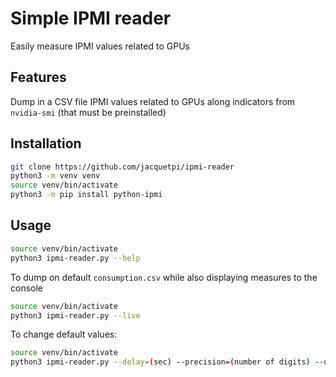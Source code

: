 # Simple IPMI reader 

Easily measure IPMI values related to GPUs

## Features

Dump in a CSV file IPMI values related to GPUs along indicators from ```
nvidia-smi``` (that must be preinstalled)

## Installation

```bash
git clone https://github.com/jacquetpi/ipmi-reader
python3 -m venv venv
source venv/bin/activate
python3 -m pip install python-ipmi
```

## Usage

```bash
source venv/bin/activate
python3 ipmi-reader.py --help
```

To dump on default ```consumption.csv``` while also displaying measures to the console
```bash
source venv/bin/activate
python3 ipmi-reader.py --live
```

To change default values:
```bash
source venv/bin/activate
python3 ipmi-reader.py --delay=(sec) --precision=(number of digits) --output=consumption.csv
```
